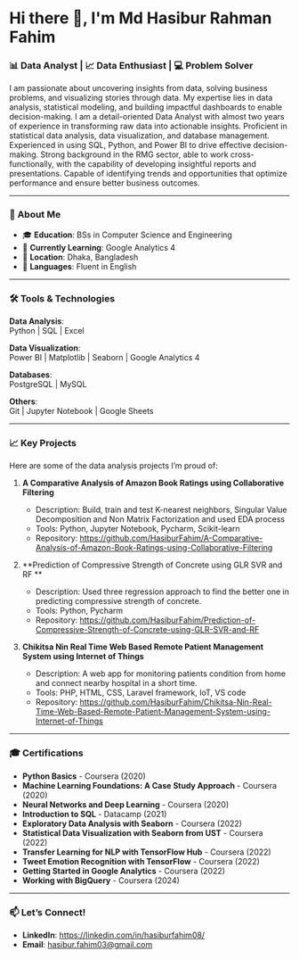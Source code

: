 # Hi there 👋, I'm Md Hasibur Rahman Fahim  

### 📊 Data Analyst | 📈 Data Enthusiast | 💻 Problem Solver  

I am passionate about uncovering insights from data, solving business problems, and visualizing stories through data. My expertise lies in data analysis, statistical modeling, and building impactful dashboards to enable decision-making. I am a detail-oriented Data Analyst with almost two years of experience in transforming raw data into actionable insights. Proficient in statistical data analysis, data visualization, and database management. Experienced in using SQL, Python, and Power BI to drive effective decision-making. Strong background in the RMG sector, able to work cross-functionally, with the capability of developing insightful reports and presentations. Capable of identifying trends and opportunities that optimize performance and ensure better business outcomes.

---

### 💼 **About Me**  
- 🎓 **Education**: BSs in Computer Science and Engineering 
- 🌱 **Currently Learning**: Google Analytics 4  
- 📍 **Location**: Dhaka, Bangladesh  
- 📢 **Languages**: Fluent in English

---

### 🛠️ **Tools & Technologies**
**Data Analysis**:  
Python | SQL | Excel   

**Data Visualization**:  
Power BI | Matplotlib | Seaborn  | Google Analytics 4

**Databases**:  
PostgreSQL | MySQL  

**Others**:  
Git | Jupyter Notebook | Google Sheets  

---

### 📈 **Key Projects**  
Here are some of the data analysis projects I’m proud of:  

1. **A Comparative Analysis of Amazon Book Ratings using Collaborative Filtering**  
   - Description: Build, train and test K-nearest neighbors, Singular Value Decomposition and Non Matrix Factorization and used EDA process
   - Tools: Python, Jupyter Notebook, Pycharm, Scikit-learn
   - Repository: https://github.com/HasiburFahim/A-Comparative-Analysis-of-Amazon-Book-Ratings-using-Collaborative-Filtering

2. **Prediction of Compressive Strength of Concrete using GLR SVR and RF **  
   - Description: Used three regression approach to find the better one in predicting compressive strength of concrete.  
   - Tools: Python, Pycharm 
   - Repository: https://github.com/HasiburFahim/Prediction-of-Compressive-Strength-of-Concrete-using-GLR-SVR-and-RF 

3. **Chikitsa Nin Real Time Web Based Remote Patient Management System using Internet of Things**  
   - Description: A web app for monitoring patients condition from home and connect nearby hospital in a short time. 
   - Tools: PHP, HTML, CSS, Laravel framework, IoT, VS code 
   - Repository: https://github.com/HasiburFahim/Chikitsa-Nin-Real-Time-Web-Based-Remote-Patient-Management-System-using-Internet-of-Things  

---

### 🎓 **Certifications**
- **Python Basics** - Coursera (2020) 
- **Machine Learning Foundations: A Case Study Approach** - Coursera (2020)  
- **Neural Networks and Deep Learning** - Coursera (2020)
- **Introduction to SQL** - Datacamp (2021)
- **Exploratory Data Analysis with Seaborn** - Coursera (2022)
- **Statistical Data Visualization with Seaborn from UST** - Coursera (2022)
- **Transfer Learning for NLP with TensorFlow Hub** - Coursera (2022)
- **Tweet Emotion Recognition with TensorFlow** - Coursera (2022)
- **Getting Started in Google Analytics** - Coursera (2022)
- **Working with BigQuery** - Coursera (2024) 

---

### 📫 **Let’s Connect!**
- **LinkedIn**: https://linkedin.com/in/hasiburfahim08/ 
- **Email**: hasibur.fahim03@gmail.com 

